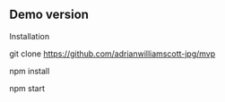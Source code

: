 ## Demo version ##

Installation

git clone https://github.com/adrianwilliamscott-jpg/mvp

npm install

npm start
